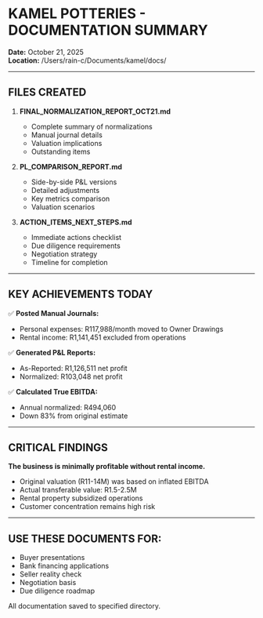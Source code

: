 # KAMEL POTTERIES - DOCUMENTATION SUMMARY
**Date:** October 21, 2025  
**Location:** /Users/rain-c/Documents/kamel/docs/

---

## FILES CREATED

1. **FINAL_NORMALIZATION_REPORT_OCT21.md**
   - Complete summary of normalizations
   - Manual journal details
   - Valuation implications
   - Outstanding items

2. **PL_COMPARISON_REPORT.md**
   - Side-by-side P&L versions
   - Detailed adjustments
   - Key metrics comparison
   - Valuation scenarios

3. **ACTION_ITEMS_NEXT_STEPS.md**
   - Immediate actions checklist
   - Due diligence requirements
   - Negotiation strategy
   - Timeline for completion

---

## KEY ACHIEVEMENTS TODAY

✅ **Posted Manual Journals:**
- Personal expenses: R117,988/month moved to Owner Drawings
- Rental income: R1,141,451 excluded from operations

✅ **Generated P&L Reports:**
- As-Reported: R1,126,511 net profit
- Normalized: R103,048 net profit

✅ **Calculated True EBITDA:**
- Annual normalized: R494,060
- Down 83% from original estimate

---

## CRITICAL FINDINGS

**The business is minimally profitable without rental income.**

- Original valuation (R11-14M) was based on inflated EBITDA
- Actual transferable value: R1.5-2.5M
- Rental property subsidized operations
- Customer concentration remains high risk

---

## USE THESE DOCUMENTS FOR:
- Buyer presentations
- Bank financing applications  
- Seller reality check
- Negotiation basis
- Due diligence roadmap

All documentation saved to specified directory.